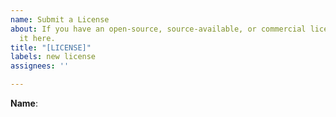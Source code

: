 ```yaml
---
name: Submit a License
about: If you have an open-source, source-available, or commercial license, submit
  it here.
title: "[LICENSE]"
labels: new license
assignees: ''

---
```


**Name**:
